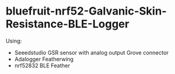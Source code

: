 # bluefruit-nrf52-Galvanic-Skin-Resistance-BLE-Logger

Using:
* Seeedstudio GSR sensor with analog output Grove connector
* Adalogger Featherwing
* nrf52832 BLE Feather
